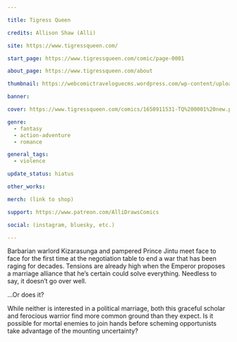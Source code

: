 ```yaml
---

title: Tigress Queen

credits: Allison Shaw (Alli)

site: https://www.tigressqueen.com/

start_page: https://www.tigressqueen.com/comic/page-0001

about_page: https://www.tigressqueen.com/about

thumbnail: https://webcomictraveloguecms.wordpress.com/wp-content/uploads/2024/09/tigress-queen.png

banner:

cover: https://www.tigressqueen.com/comics/1650911531-TQ%200001%20new.png

genre:
  - fantasy
  - action-adventure
  - romance

general_tags: 
  - violence

update_status: hiatus

other_works:

merch: (link to shop)

support: https://www.patreon.com/AlliDrawsComics

social: (instagram, bluesky, etc.)

---
```


Barbarian warlord Kizarasunga and pampered Prince Jintu meet face to face for the first time at the negotiation table to end a war that has been raging for decades. Tensions are already high when the Emperor proposes a marriage alliance that he’s certain could solve everything. Needless to say, it doesn’t go over well.

…Or does it?

While neither is interested in a political marriage, both this graceful scholar and ferocious warrior find more common ground than they expect. Is it possible for mortal enemies to join hands before scheming opportunists take advantage of the mounting uncertainty?